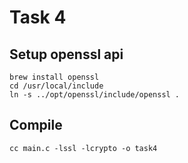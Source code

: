 # Task 4

## Setup openssl api

```shell
brew install openssl
cd /usr/local/include
ln -s ../opt/openssl/include/openssl .
```

## Compile

```shell
cc main.c -lssl -lcrypto -o task4
```
